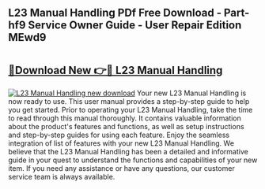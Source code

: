 ## L23 Manual Handling PDf Free Download - Part-hf9 Service Owner Guide - User Repair Edition MEwd9

# <h2><a href="http://cf17333.oget.top/?id=L23+Manual+Handling">🔗Download New 👉🔴 L23 Manual Handling</a></h2>

[![L23 Manual Handling new download](https://i.imgur.com/5g1atiW.png)](http://cf17333.oget.top/?id=L23+Manual+Handling)
Your new L23 Manual Handling is now ready to use. This user manual provides a step-by-step guide to help you get started. Prior to operating your L23 Manual Handling, take the time to read through this manual thoroughly. It contains valuable information about the product's features and functions, as well as setup instructions and step-by-step guides for using each feature. Enjoy the seamless integration of list of features with your new L23 Manual Handling. We believe that the L23 Manual Handling has been a detailed and informative guide in your quest to understand the functions and capabilities of your new item. If you need any assistance or have any questions, our customer service team is always available.
